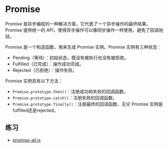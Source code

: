 # Promise

Promise 是异步编程的一种解决方案，它代表了一个异步操作的最终结果。Promise 提供统一的 API，使得异步操作可以像同步操作一样使用，避免了回调地狱。

Promise 是一个构造函数，用来生成 Promise 实例。Promise 实例有三种状态：

- Pending（等待）：初始状态，既没有被执行也没有被拒绝。
- Fulfilled（已完成）：操作成功完成。
- Rejected（已拒绝）：操作失败。

Promise 实例具有以下方法：

- `Promise.prototype.then()`：注册成功和失败的回调函数。
- `Promise.prototype.catch()`：注册失败的回调函数。
- `Promise.prototype.finally()`：注册最终的回调函数，无论 Promise 实例是fulfilled还是rejected。

## 练习

- [promise-all.js](./0001/js/promise-demo.js)